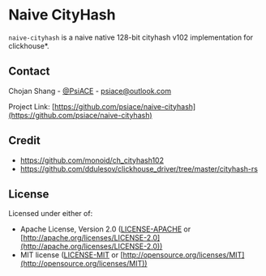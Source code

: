 # Naive CityHash

`naive-cityhash` is a naive native 128-bit cityhash v102 implementation for clickhouse*.

## Contact

Chojan Shang - [@PsiACE](https://github.com/psiace) - <psiace@outlook.com>

Project Link: [https://github.com/psiace/naive-cityhash](https://github.com/psiace/naive-cityhash)

## Credit

- https://github.com/monoid/ch_cityhash102
- https://github.com/ddulesov/clickhouse_driver/tree/master/cityhash-rs

## License

Licensed under either of:

- Apache License, Version 2.0 ([LICENSE-APACHE](./LICENSE-APACHE) or [http://apache.org/licenses/LICENSE-2.0](http://apache.org/licenses/LICENSE-2.0))
- MIT license ([LICENSE-MIT](./LICENSE-MIT) or [http://opensource.org/licenses/MIT](http://opensource.org/licenses/MIT))
